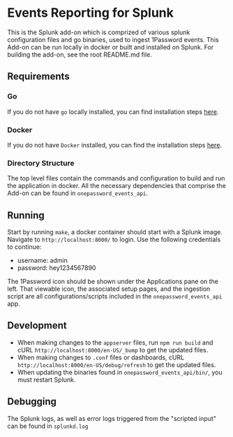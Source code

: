 # Events Reporting for Splunk

This is the Splunk add-on which is comprized of various splunk configuration files and go binaries, used to ingest 1Password events. This Add-on can be run locally in docker or built and installed on Splunk. For building the add-on, see the root README.md file.

## Requirements

### Go

If you do not have `go` locally installed, you can find installation steps [here](https://golang.org/doc/install).

### Docker

If you do not have `Docker` installed, you can find the installation steps [here](https://docs.docker.com/get-docker).

### Directory Structure

The top level files contain the commands and configuration to build and run the application in docker. All the necessary dependencies that comprise the Add-on can be found in `onepassword_events_api`.

## Running

Start by running `make`, a docker container should start with a Splunk image. Navigate to `http://localhost:8000/` to login. Use the following credentials to continue:

- username: admin
- password: hey1234567890

The 1Password icon should be shown under the Applications pane on the left. That viewable icon, the associated setup pages, and the ingestion script are all configurations/scripts included in the `onepassword_events_api` app.

## Development

- When making changes to the `appserver` files, run `npm run build` and cURL `http://localhost:8000/en-US/_bump` to get the updated files.
- When making changes to `.conf` files or dashboards, cURL `http://localhost:8000/en-US/debug/refresh` to get the updated files.
- When updating the binaries found in `onepassword_events_api/bin/`, you must restart Splunk.

## Debugging

The Splunk logs, as well as error logs triggered from the "scripted input" can be found in `splunkd.log`
